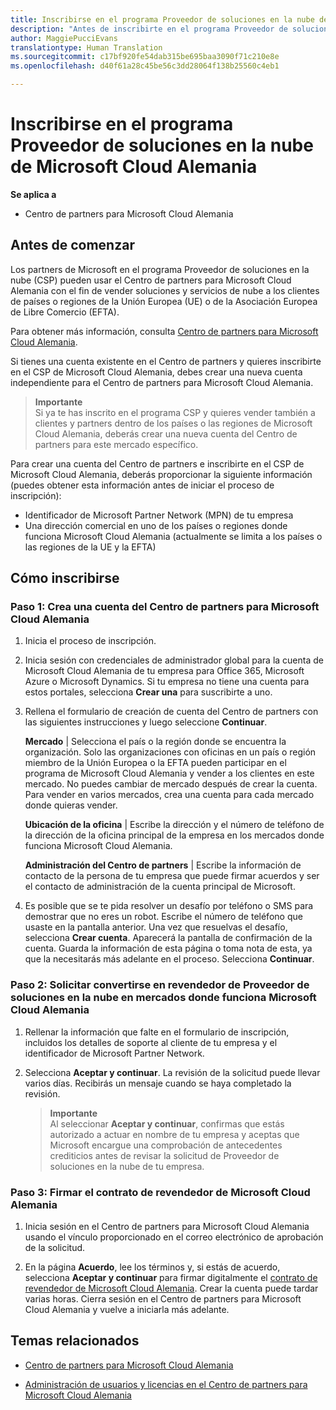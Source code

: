 ```yaml
---
title: Inscribirse en el programa Proveedor de soluciones en la nube de Microsoft Cloud Alemania | Centro de partners para Microsoft Cloud Alemania
description: "Antes de inscribirte en el programa Proveedor de soluciones en la nube de Microsoft Cloud Alemania, obtén más información sobre los requisitos del programa CSP."
author: MaggiePucciEvans
translationtype: Human Translation
ms.sourcegitcommit: c17bf920fe54dab315be695baa3090f71c210e8e
ms.openlocfilehash: d40f61a28c45be56c3dd28064f138b25560c4eb1

---
```


# Inscribirse en el programa Proveedor de soluciones en la nube de Microsoft Cloud Alemania

**Se aplica a**

-  Centro de partners para Microsoft Cloud Alemania

## Antes de comenzar

Los partners de Microsoft en el programa Proveedor de soluciones en la nube (CSP) pueden usar el Centro de partners para Microsoft Cloud Alemania con el fin de vender soluciones y servicios de nube a los clientes de países o regiones de la Unión Europea (UE) o de la Asociación Europea de Libre Comercio (EFTA).

Para obtener más información, consulta [Centro de partners para Microsoft Cloud Alemania](partner-center-for-microsoft-cloud-germany.md).

Si tienes una cuenta existente en el Centro de partners y quieres inscribirte en el CSP de Microsoft Cloud Alemania, debes crear una nueva cuenta independiente para el Centro de partners para Microsoft Cloud Alemania.

>**Importante**<br>
Si ya te has inscrito en el programa CSP y quieres vender también a clientes y partners dentro de los países o las regiones de Microsoft Cloud Alemania, deberás crear una nueva cuenta del Centro de partners para este mercado específico.  

Para crear una cuenta del Centro de partners e inscribirte en el CSP de Microsoft Cloud Alemania, deberás proporcionar la siguiente información (puedes obtener esta información antes de iniciar el proceso de inscripción):

-  Identificador de Microsoft Partner Network (MPN) de tu empresa 
-  Una dirección comercial en uno de los países o regiones donde funciona Microsoft Cloud Alemania (actualmente se limita a los países o las regiones de la UE y la EFTA) 

## Cómo inscribirse 

### Paso 1: Crea una cuenta del Centro de partners para Microsoft Cloud Alemania 

1.  Inicia el proceso de inscripción. 

2.  Inicia sesión con credenciales de administrador global para la cuenta de Microsoft Cloud Alemania de tu empresa para Office 365, Microsoft Azure o Microsoft Dynamics. Si tu empresa no tiene una cuenta para estos portales, selecciona **Crear una** para suscribirte a uno.

3.  Rellena el formulario de creación de cuenta del Centro de partners con las siguientes instrucciones y luego seleccione **Continuar**.   

    **Mercado** | Selecciona el país o la región donde se encuentra la organización. Solo las organizaciones con oficinas en un país o región miembro de la Unión Europea o la EFTA pueden participar en el programa de Microsoft Cloud Alemania y vender a los clientes en este mercado. No puedes cambiar de mercado después de crear la cuenta. Para vender en varios mercados, crea una cuenta para cada mercado donde quieras vender.

    **Ubicación de la oficina** | Escribe la dirección y el número de teléfono de la dirección de la oficina principal de la empresa en los mercados donde funciona Microsoft Cloud Alemania.

    **Administración del Centro de partners** | Escribe la información de contacto de la persona de tu empresa que puede firmar acuerdos y ser el contacto de administración de la cuenta principal de Microsoft. 

4.  Es posible que se te pida resolver un desafío por teléfono o SMS para demostrar que no eres un robot. Escribe el número de teléfono que usaste en la pantalla anterior. Una vez que resuelvas el desafío, selecciona **Crear cuenta**. Aparecerá la pantalla de confirmación de la cuenta. Guarda la información de esta página o toma nota de esta, ya que la necesitarás más adelante en el proceso. Selecciona **Continuar**.

### Paso 2: Solicitar convertirse en revendedor de Proveedor de soluciones en la nube en mercados donde funciona Microsoft Cloud Alemania 

1.  Rellenar la información que falte en el formulario de inscripción, incluidos los detalles de soporte al cliente de tu empresa y el identificador de Microsoft Partner Network. 

2.  Selecciona **Aceptar y continuar**. La revisión de la solicitud puede llevar varios días. Recibirás un mensaje cuando se haya completado la revisión.

    >**Importante**<br>
    Al seleccionar **Aceptar y continuar**, confirmas que estás autorizado a actuar en nombre de tu empresa y aceptas que Microsoft encargue una comprobación de antecedentes crediticios antes de revisar la solicitud de Proveedor de soluciones en la nube de tu empresa.

### Paso 3: Firmar el contrato de revendedor de Microsoft Cloud Alemania 

1. Inicia sesión en el Centro de partners para Microsoft Cloud Alemania usando el vínculo proporcionado en el correo electrónico de aprobación de la solicitud. 

2. En la página **Acuerdo**, lee los términos y, si estás de acuerdo, selecciona **Aceptar y continuar** para firmar digitalmente el [contrato de revendedor de Microsoft Cloud Alemania](https://go.microsoft.com/fwlink/p/?linkid=831385). Crear la cuenta puede tardar varias horas. Cierra sesión en el Centro de partners para Microsoft Cloud Alemania y vuelve a iniciarla más adelante.

## Temas relacionados

-  [Centro de partners para Microsoft Cloud Alemania](partner-center-for-microsoft-cloud-germany.md)

-  [Administración de usuarios y licencias en el Centro de partners para Microsoft Cloud Alemania](user-management-in-partner-center-for-microsoft-cloud-germany.md)




<!--HONumber=Jan17_HO2-->


